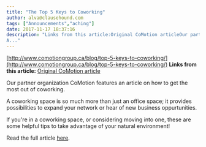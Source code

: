 ```yaml
---
title: "The Top 5 Keys to Coworking"
author: alva@clausehound.com
tags: ["Announcements","aching"]
date: 2017-11-17 18:37:16
description: "Links from this article:Original CoMotion articleOur partner organization CoMotion features an article on how to get the most out of coworking.
A..."
---
```


[http://www.comotiongroup.ca/blog/top-5-keys-to-coworking/](http://www.comotiongroup.ca/blog/top-5-keys-to-coworking/)
**Links from this article:**
[Original CoMotion article](http://www.comotiongroup.ca/blog/top-5-keys-to-coworking/)

Our partner organization CoMotion features an article on how to get the most out of coworking.

A coworking space is so much more than just an office space; it provides possibilities to expand your network or hear of new business oppurtunities.

If you're in a coworking space, or considering moving into one, these are some helpful tips to take advantage of your natural environment!

Read the full article [here](http://www.comotiongroup.ca/blog/top-5-keys-to-coworking/).